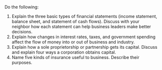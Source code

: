 Do the following:

1. Explain the three basic types of financial statements (income statement, balance sheet, and statement of cash flows). Discuss with your neighbor how each statement can help business leaders make better decisions.
1. Explain how changes in interest rates, taxes, and government spending affect the flow of money into or out of business and industry.
1. Explain how a sole proprietorship or partnership gets its capital. Discuss and explain four ways a corporation obtains capital.
1. Name five kinds of insurance useful to business. Describe their purposes.
